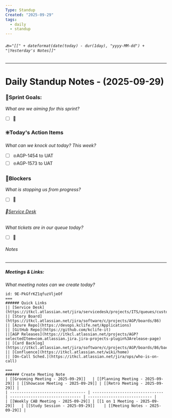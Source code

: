 ```yaml
---
Type: Standup
Created: "2025-09-29"
tags:
  - daily
  - standup
---
```

###### 🔙`="[[" + dateformat(date(today) - dur(1day), "yyyy-MM-dd") + "|Yesterday's Notes]]"` 
---
# Daily Standup Notes - (2025-09-29)
### 🔁Sprint Goals: 
*What are we aiming for this sprint?* 
- [ ] 🔁

### ❇️Today's Action Items
*What can we knock out today? This week?*
- [ ] ❇️AGP-1454 to UAT
- [ ] ❇️AGP-1573 to UAT

### 🚫Blockers
*What is stopping us from progress?*
- [ ] 🚫

###### 🎫[Service Desk](https://itkcl.atlassian.net/jira/software/c/projects/AGP/boards/86)
*What tickets are in our queue today?*
- [ ] 🎫

###### Notes
---



##### Meetings & Links:
*What meeting notes can we create today?*
```columns
id: 9E-PkGfrKZ1qfuzVljeOf
===
###### Quick Links
|| [Service Desk](https://itkcl.atlassian.net/jira/servicedesk/projects/ITS/queues/custom/220) 
|| [Story Board](https://itkcl.atlassian.net/jira/software/c/projects/AGP/boards/86) 
|| [Azure Repo](https://devops.kclife.net/Applications) 
|| [GitHub Repo](https://github.com/kclife-it)
||[AGP Releases](https://itkcl.atlassian.net/projects/AGP?selectedItem=com.atlassian.jira.jira-projects-plugin%3Arelease-page) 
|| [Card Backlog](https://itkcl.atlassian.net/jira/software/c/projects/AGP/boards/86/backlog) 
|| [Confluence](https://itkcl.atlassian.net/wiki/home) 
|| [On-Call Sched.](https://itkcl.atlassian.net/jira/ops/who-is-on-call) 

===
###### Create Meeting Note
| [[Grooming Meeting - 2025-09-29]]   | [[Planning Meeting - 2025-09-29]] | [[Showcase Meeting - 2025-09-29]] | [[Retro Meeting - 2025-09-29]] |
| --------------------------------- | ------------------------------- | ------------------------------- | ---------------------------- |
| [[Weekly CAB Meeting - 2025-09-29]] | [[1 on 1 Meeting - 2025-09-29]]   | [[Study Session - 2025-09-29]]    | [[Meeting Notes - 2025-09-29]] |

```